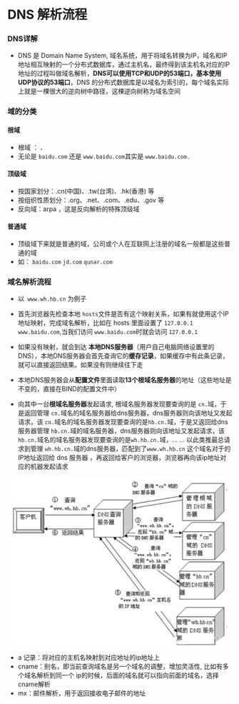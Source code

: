 # DNS 解析流程

### DNS详解

* DNS 是  Domain Name System, 域名系统，用于将域名转换为IP，域名和IP地址相互映射的一个分布式数据库，通过主机名，最终得到该主机名对应的IP地址的过程叫做域名解析，**DNS可以使用TCP和UDP的53端口，基本使用UDP协议的53端口**，DNS 的分布式数据库是以域名为索引的，每个域名实际上就是一棵很大的逆向树中路径，这棵逆向树称为域名空间

### 域的分类
#### 根域

- 根域	：	**.**
- 无论是 `baidu.com` 还是 `www.baidu.com`其实是 `www.baidu.com.`

#### **顶级域**

- 按国家划分：.cn(中国)、.tw(台湾)、.hk(香港) 等
- 按组织性质划分：.org、.net、.com、.edu、.gov 等
- 反向域：arpa ，这是反向解析的特殊顶级域

#### 普通域

* 顶级域下来就是普通的域，公司或个人在互联网上注册的域名一般都是这些普通的域
* 如： `baidu.com` `jd.com` `qunar.com`

### 域名解析流程

* 以` www.wh.hb.cn` 为例子

* 首先浏览器先检查本地 `hosts`文件是否有这个映射关系，如果有就使用这个IP地址映射，完成域名解析，比如在 hosts 里面设置了 `127.0.0.1 www.baidu.com`,当我们访问 `www.baidu.com`时就会访问 `127.0.0.1`

* 如果没有映射，就会到达 **本地DNS服务器**（用户自己电脑网络设置里的DNS），本地DNS服务器会首先查询它的**缓存记录**，如果缓存中有此条记录，就可以直接返回结果。如果没有则继续往下走
* 本地DNS服务器会从**配置文件**里面读取**13个根域名服务器**的地址（这些地址是不变的，直接在BIND的配置文件中）
* 向其中一台**根域名服务器**发起请求, 根域名服务器发现要查询的是 `cn.`域，于是返回管理 `cn.`域名的域名服务器给dns服务器，dns服务器则向该地址又发起请求，该 `cn.`域名的域名服务器发现要查询的是`hb.cn.`域，于是又返回给dns服务器管理 `hb.cn.`域的域名服务器，dns服务器则向该地址又发起请求，该  `hb.cn.`域名的域名服务器发现要查询的是`wh.hb.cn.`域，… … 以此类推最总请求到管理 `wh.hb.cn.`域的dns服务器，匹配到了`www.wh.hb.cn` 这个域名对于的IP地址返回给 dns 服务器 ，再返回给客户的浏览器，浏览器再向该ip地址对应的机器发起请求

![](../assert/dns-process.jpg)

* a 记录：将对应的主机名映射到对应地址的ip地址上
* cname：别名，即当前查询域名是另一个域名的调整，增加灵活性, 比如有多个域名解析到同一个 ip的时候，后面的域名就可以指向前面的域名，选择cname解析
* mx：邮件解析，用于返回接收电子邮件的地址